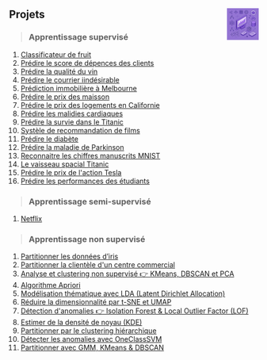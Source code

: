 ## **Projets**<a href="../"><img src="../assets/atomicML.png" alt="Machine Learning" align="right" height="64px"></a>

</div>

> ### **Apprentissage supervisé**
1. [Classificateur de fruit](fruitClassifier)
2. [Prédire le score de dépences des clients](spendingScore)
3. [Prédire la qualité du vin](wineQuality)
4. [Prédire le courrier iindésirable](spam)
5. [Prédiction immobilière à Melbourne](melbourne)
6. [Prédire le prix des maisson](house)
7. [Prédire le prix des logements en Californie](californianHousing)
8. [Prédire les malidies cardiaques](heartDisease)
9. [Prédire la survie dans le Titanic](titanic)
10. [Systèle de recommandation de films](movies)
11. [Prédire le diabète](diabetes)
12. [Prédire la maladie de Parkinson](parkinson)
13. [Reconnaitre les chiffres manuscrits MNIST](mnist)
14. [Le vaisseau spacial Titanic](spacecraft)
15. [Prédire le prix de l'action Tesla](tesla)
16. [Prédire les performances des étudiants](studentPerformance)
> ### **Apprentissage semi-supervisé**
1. [Netflix](netflix)  
<!-- 2. []() -->
> ### **Apprentissage non supervisé**
1. [Partitionner les données d’iris](clusteringOnIrisData)
2. [Partitionner la clientèle d'un centre commercial](clusteringOfCustomersInAShoppingMall)
3. [Analyse et clustering non supervisé 👉 KMeans, DBSCAN et PCA](KMeans-DBSCAN-PCA)
4. [Algorithme Apriori](AI4PredictingHousePrices)
5. [Modélisation thématique avec LDA (Latent Dirichlet Allocation)](LDAmodeling)
6. [Réduire la dimensionnalité par t-SNE et UMAP](tSneUmap)
7. [Détection d'anomalies 👉 Isolation Forest & Local Outlier Factor (LOF)](anomalyDetectionUsingAnIsolationForestAndTheLocalOutlierFactor)
8. [Estimer de la densité de noyau (KDE)](estimateTheDensityOfTheCore)
9. [Partitionner par le clustering hiérarchique](projects/segmentingCustomersUsingHierarchicalClustering)
10. [Détecter les anomalies avec OneClassSVM](projects/detectingQnomaliesYithOneClassSVM)
11. [Partitionner avec GMM, KMeans & DBSCAN](projects/clusteringGMM_KMeans_DBSCAN)

<!-- <kbd>_Soon_</kbd> -->